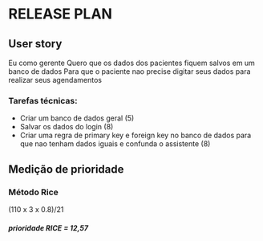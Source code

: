 # RELEASE PLAN 

## User story
Eu como gerente
Quero que os dados dos pacientes fiquem salvos em um banco de dados
Para que o paciente nao precise digitar seus dados para realizar seus agendamentos 

### Tarefas técnicas:
-  Criar um banco de dados geral       (5)
-  Salvar os dados do login            (8)
-  Criar uma regra de primary key e foreign key no banco de dados para que nao tenham dados iguais e confunda o assistente  (8)

## Medição de prioridade
### Método Rice
(110 x 3 x 0.8)/21
##### prioridade RICE = 12,57